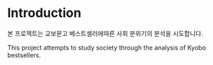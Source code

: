 # Introduction

본 프로젝트는 교보문고 베스트셀러에따른 사회 분위기의 분석을 시도합니다.

This project attempts to study society through the analysis of Kyobo bestsellers. 